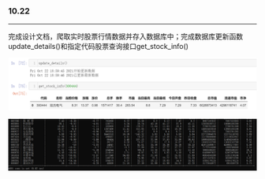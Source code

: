 ### 10.22

---------------

完成设计文档，爬取实时股票行情数据并存入数据库中；完成数据库更新函数update_details()和指定代码股票查询接口get_stock_info()

![image-20211022190338396](\log\image-20211022190338396.png)

![image-20211022190613292](\log\image-20211022190613292.png)